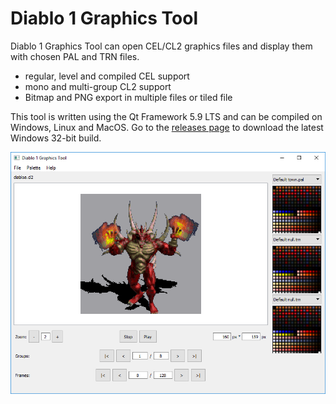 # Diablo 1 Graphics Tool

Diablo 1 Graphics Tool can open CEL/CL2 graphics files and display them with chosen PAL and TRN files.
- regular, level and compiled CEL support
- mono and multi-group CL2 support
- Bitmap and PNG export in multiple files or tiled file

This tool is written using the Qt Framework 5.9 LTS and can be compiled on Windows, Linux and MacOS.
Go to the [releases page](https://github.com/savagesteel/d1-graphics-tool/releases) to download the latest Windows 32-bit build.

![Screenshot](/images/screenshot001.png)
